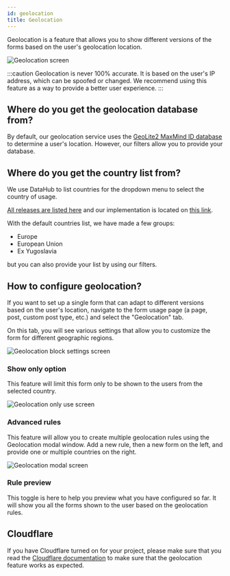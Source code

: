```yaml
---
id: geolocation
title: Geolocation
---
```


Geolocation is a feature that allows you to show different versions of the forms based on the user's geolocation location.

![Geolocation screen](/img/forms/geolocation.webp)

:::caution
Geolocation is never 100% accurate. It is based on the user's IP address, which can be spoofed or changed. We recommend using this feature as a way to provide a better user experience.
:::

## Where do you get the geolocation database from?

By default, our geolocation service uses the [GeoLite2 MaxMind ID database](https://www.maxmind.com/) to determine a user's location. However, our filters allow you to provide your database.

## Where do you get the country list from?

We use DataHub to list countries for the dropdown menu to select the country of usage.

[All releases are listed here](https://datahub.io/core/country-list) and our implementation is located on [this link](https://github.com/hhftechtips/eightshift-forms/blob/develop/data/country/manifest.json).

With the default countries list, we have made a few groups:
* Europe
* European Union
* Ex Yugoslavia

but you can also provide your list by using our filters.

## How to configure geolocation?

If you want to set up a single form that can adapt to different versions based on the user's location, navigate to the form usage page (a page, post, custom post type, etc.) and select the "Geolocation" tab.

On this tab, you will see various settings that allow you to customize the form for different geographic regions.

![Geolocation block settings screen](/img/forms/geolocation-block-top.webp)

### Show only option

This feature will limit this form only to be shown to the users from the selected country.

![Geolocation only use screen](/img/forms/geolocation-only.webp)

### Advanced rules

This feature will allow you to create multiple geolocation rules using the Geolocation modal window.
Add a new rule, then a new form on the left, and provide one or multiple countries on the right.

![Geolocation modal screen](/img/forms/geolocation-modal.webp)

### Rule preview

This toggle is here to help you preview what you have configured so far. It will show you all the forms shown to the user based on the geolocation rules.

## Cloudflare

If you have Cloudflare turned on for your project, please make sure that you read the [Cloudflare documentation](cloudflare) to make sure that the geolocation feature works as expected.
